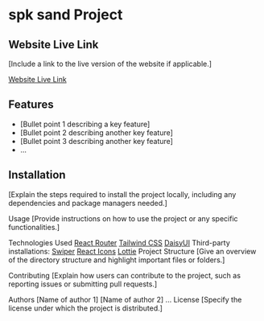 # spk sand Project

## Website Live Link

[Include a link to the live version of the website if applicable.]

[Website Live Link](https://spk-project-client-side.web.app/)
## Features
- [Bullet point 1 describing a key feature]
- [Bullet point 2 describing another key feature]
- [Bullet point 3 describing another key feature]
- ...

## Installation
[Explain the steps required to install the project locally, including any dependencies and package managers needed.]

Usage
[Provide instructions on how to use the project or any specific functionalities.]



Technologies Used
[React Router]()
[Tailwind CSS]()
[DaisyUI]()
Third-party installations:
[Swiper]()
[React Icons]()
[Lottie]()
Project Structure
[Give an overview of the directory structure and highlight important files or folders.]

Contributing
[Explain how users can contribute to the project, such as reporting issues or submitting pull requests.]

Authors
[Name of author 1]
[Name of author 2]
...
License
[Specify the license under which the project is distributed.]



